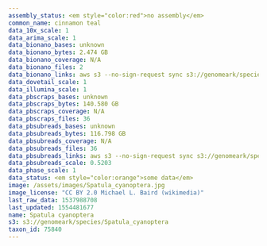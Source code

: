 ```yaml
---
assembly_status: <em style="color:red">no assembly</em>
common_name: cinnamon teal
data_10x_scale: 1
data_arima_scale: 1
data_bionano_bases: unknown
data_bionano_bytes: 2.474 GB
data_bionano_coverage: N/A
data_bionano_files: 2
data_bionano_links: aws s3 --no-sign-request sync s3://genomeark/species/Spatula_cyanoptera/bSpaCya1/genomic_data/bionano/ .<br>
data_dovetail_scale: 1
data_illumina_scale: 1
data_pbscraps_bases: unknown
data_pbscraps_bytes: 140.580 GB
data_pbscraps_coverage: N/A
data_pbscraps_files: 36
data_pbsubreads_bases: unknown
data_pbsubreads_bytes: 116.798 GB
data_pbsubreads_coverage: N/A
data_pbsubreads_files: 36
data_pbsubreads_links: aws s3 --no-sign-request sync s3://genomeark/species/Spatula_cyanoptera/bSpaCya1/genomic_data/pacbio/ . --exclude "*scraps.bam"<br>
data_pbsubreads_scale: 0.5203
data_phase_scale: 1
data_status: <em style="color:orange">some data</em>
image: /assets/images/Spatula_cyanoptera.jpg
image_license: "CC BY 2.0 Michael L. Baird (wikimedia)"
last_raw_data: 1537988708
last_updated: 1554481677
name: Spatula cyanoptera
s3: s3://genomeark/species/Spatula_cyanoptera
taxon_id: 75840
---
```

